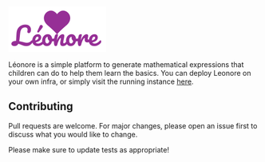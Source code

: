 ![alt text](https://github.com/benjamistan/leonore/blob/master/src/assets/Leonore-logo.png)

Léonore is a simple platform to generate mathematical expressions that children can do to help them learn the basics. You can deploy Leonore on your own infra, or simply visit the running instance [here](https://leonore.vercel.app/).

## Contributing

Pull requests are welcome. For major changes, please open an issue first to discuss what you would like to change.

Please make sure to update tests as appropriate!

